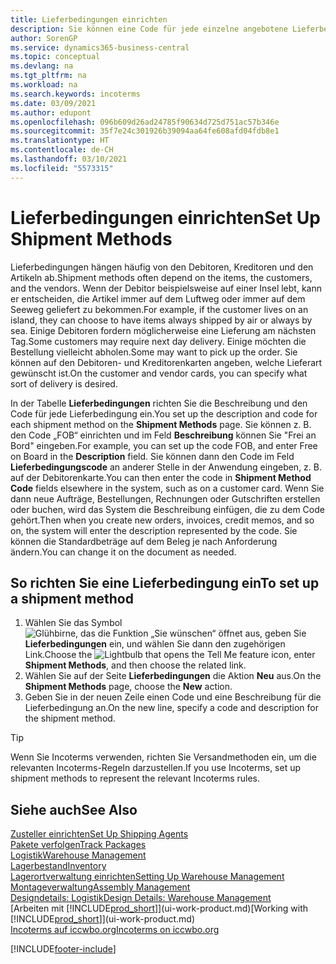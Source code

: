 ```yaml
---
title: Lieferbedingungen einrichten
description: Sie können eine Code für jede einzelne angebotene Lieferbedingungen einrichten, wie auch die Informationen dazu angeben und die Informationen dazu eingeben.e können Sie einen Code für jeden Zusteller anlegen und Informationen dazu eingeben.
author: SorenGP
ms.service: dynamics365-business-central
ms.topic: conceptual
ms.devlang: na
ms.tgt_pltfrm: na
ms.workload: na
ms.search.keywords: incoterms
ms.date: 03/09/2021
ms.author: edupont
ms.openlocfilehash: 096b609d26ad24785f90634d725d751ac57b346e
ms.sourcegitcommit: 35f7e24c301926b39094aa64fe608afd04fdb8e1
ms.translationtype: HT
ms.contentlocale: de-CH
ms.lasthandoff: 03/10/2021
ms.locfileid: "5573315"
---
```

# <a name="set-up-shipment-methods"></a><span data-ttu-id="7768c-103">Lieferbedingungen einrichten</span><span class="sxs-lookup"><span data-stu-id="7768c-103">Set Up Shipment Methods</span></span>

<span data-ttu-id="7768c-104">Lieferbedingungen hängen häufig von den Debitoren, Kreditoren und den Artikeln ab.</span><span class="sxs-lookup"><span data-stu-id="7768c-104">Shipment methods often depend on the items, the customers, and the vendors.</span></span> <span data-ttu-id="7768c-105">Wenn der Debitor beispielsweise auf einer Insel lebt, kann er entscheiden, die Artikel immer auf dem Luftweg oder immer auf dem Seeweg geliefert zu bekommen.</span><span class="sxs-lookup"><span data-stu-id="7768c-105">For example, if the customer lives on an island, they can choose to have items always shipped by air or always by sea.</span></span> <span data-ttu-id="7768c-106">Einige Debitoren fordern möglicherweise eine Lieferung am nächsten Tag.</span><span class="sxs-lookup"><span data-stu-id="7768c-106">Some customers may require next day delivery.</span></span> <span data-ttu-id="7768c-107">Einige möchten die Bestellung vielleicht abholen.</span><span class="sxs-lookup"><span data-stu-id="7768c-107">Some may want to pick up the order.</span></span> <span data-ttu-id="7768c-108">Sie können auf den Debitoren- und Kreditorenkarten angeben, welche Lieferart gewünscht ist.</span><span class="sxs-lookup"><span data-stu-id="7768c-108">On the customer and vendor cards, you can specify what sort of delivery is desired.</span></span>

<span data-ttu-id="7768c-109">In der Tabelle **Lieferbedingungen** richten Sie die Beschreibung und den Code für jede Lieferbedingung ein.</span><span class="sxs-lookup"><span data-stu-id="7768c-109">You set up the description and code for each shipment method on the **Shipment Methods** page.</span></span> <span data-ttu-id="7768c-110">Sie können z. B. den Code „FOB“ einrichten und im Feld **Beschreibung** können Sie "Frei an Bord" eingeben.</span><span class="sxs-lookup"><span data-stu-id="7768c-110">For example, you can set up the code FOB, and enter Free on Board in the **Description** field.</span></span> <span data-ttu-id="7768c-111">Sie können dann den Code im Feld **Lieferbedingungscode** an anderer Stelle in der Anwendung eingeben, z. B. auf der Debitorenkarte.</span><span class="sxs-lookup"><span data-stu-id="7768c-111">You can then enter the code in **Shipment Method Code** fields elsewhere in the system, such as on a customer card.</span></span> <span data-ttu-id="7768c-112">Wenn Sie dann neue Aufträge, Bestellungen, Rechnungen oder Gutschriften erstellen oder buchen, wird das System die Beschreibung einfügen, die zu dem Code gehört.</span><span class="sxs-lookup"><span data-stu-id="7768c-112">Then when you create new orders, invoices, credit memos, and so on, the system will enter the description represented by the code.</span></span> <span data-ttu-id="7768c-113">Sie können die Standardbeträge auf dem Beleg je nach Anforderung ändern.</span><span class="sxs-lookup"><span data-stu-id="7768c-113">You can change it on the document as needed.</span></span>

## <a name="to-set-up-a-shipment-method"></a><span data-ttu-id="7768c-114">So richten Sie eine Lieferbedingung ein</span><span class="sxs-lookup"><span data-stu-id="7768c-114">To set up a shipment method</span></span>

1. <span data-ttu-id="7768c-115">Wählen Sie das Symbol ![Glühbirne, das die Funktion „Sie wünschen“ öffnet](media/ui-search/search_small.png "Tell me-Funktion") aus, geben Sie **Lieferbedingungen** ein, und wählen Sie dann den zugehörigen Link.</span><span class="sxs-lookup"><span data-stu-id="7768c-115">Choose the ![Lightbulb that opens the Tell Me feature](media/ui-search/search_small.png "Tell me what you want to do") icon, enter **Shipment Methods**, and then choose the related link.</span></span>
2. <span data-ttu-id="7768c-116">Wählen Sie auf der Seite **Lieferbedingungen** die Aktion **Neu** aus.</span><span class="sxs-lookup"><span data-stu-id="7768c-116">On the **Shipment Methods** page, choose the **New** action.</span></span>
3. <span data-ttu-id="7768c-117">Geben Sie in der neuen Zeile einen Code und eine Beschreibung für die Lieferbedingung an.</span><span class="sxs-lookup"><span data-stu-id="7768c-117">On the new line, specify a code and description for the shipment method.</span></span>

> [!TIP]
> <span data-ttu-id="7768c-118">Wenn Sie Incoterms verwenden, richten Sie Versandmethoden ein, um die relevanten Incoterms-Regeln darzustellen.</span><span class="sxs-lookup"><span data-stu-id="7768c-118">If you use Incoterms, set up shipment methods to represent the relevant Incoterms rules.</span></span>  

## <a name="see-also"></a><span data-ttu-id="7768c-119">Siehe auch</span><span class="sxs-lookup"><span data-stu-id="7768c-119">See Also</span></span>

[<span data-ttu-id="7768c-120">Zusteller einrichten</span><span class="sxs-lookup"><span data-stu-id="7768c-120">Set Up Shipping Agents</span></span>](sales-how-to-set-up-shipping-agents.md)  
[<span data-ttu-id="7768c-121">Pakete verfolgen</span><span class="sxs-lookup"><span data-stu-id="7768c-121">Track Packages</span></span>](sales-how-track-packages.md)  
[<span data-ttu-id="7768c-122">Logistik</span><span class="sxs-lookup"><span data-stu-id="7768c-122">Warehouse Management</span></span>](warehouse-manage-warehouse.md)  
[<span data-ttu-id="7768c-123">Lagerbestand</span><span class="sxs-lookup"><span data-stu-id="7768c-123">Inventory</span></span>](inventory-manage-inventory.md)  
[<span data-ttu-id="7768c-124">Lagerortverwaltung einrichten</span><span class="sxs-lookup"><span data-stu-id="7768c-124">Setting Up Warehouse Management</span></span>](warehouse-setup-warehouse.md)  
[<span data-ttu-id="7768c-125">Montageverwaltung</span><span class="sxs-lookup"><span data-stu-id="7768c-125">Assembly Management</span></span>](assembly-assemble-items.md)  
[<span data-ttu-id="7768c-126">Designdetails: Logistik</span><span class="sxs-lookup"><span data-stu-id="7768c-126">Design Details: Warehouse Management</span></span>](design-details-warehouse-management.md)  
<span data-ttu-id="7768c-127">[Arbeiten mit [!INCLUDE[prod_short](includes/prod_short.md)]](ui-work-product.md)</span><span class="sxs-lookup"><span data-stu-id="7768c-127">[Working with [!INCLUDE[prod_short](includes/prod_short.md)]](ui-work-product.md)</span></span>  
[<span data-ttu-id="7768c-128">Incoterms auf iccwbo.org</span><span class="sxs-lookup"><span data-stu-id="7768c-128">Incoterms on iccwbo.org</span></span>](https://iccwbo.org/resources-for-business/incoterms-rules)  

[!INCLUDE[footer-include](includes/footer-banner.md)]
